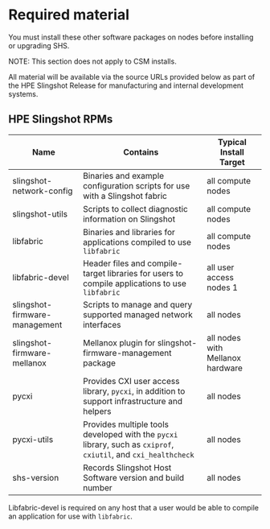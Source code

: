 # Required material

You must install these other software packages on nodes before installing or upgrading SHS.

NOTE: This section does not apply to CSM installs.

All material will be available via the source URLs provided below as part of the HPE Slingshot Release for manufacturing and internal development systems.

## HPE Slingshot RPMs

| Name                          | Contains                                                                                                        | Typical Install Target           |
| ----------------------------- | --------------------------------------------------------------------------------------------------------------- | -------------------------------- |
| slingshot-network-config      | Binaries and example configuration scripts for use with a Slingshot fabric                                      | all compute nodes                |
| slingshot-utils               | Scripts to collect diagnostic information on Slingshot                                                          | all compute nodes                |
| libfabric                     | Binaries and libraries for applications compiled to use `libfabric`                                             | all compute nodes                |
| libfabric-devel               | Header files and compile-target libraries for users to compile applications to use `libfabric`                  | all user access nodes 1          |
| slingshot-firmware-management | Scripts to manage and query supported managed network interfaces                                                | all nodes                        |
| slingshot-firmware-mellanox   | Mellanox plugin for slingshot-firmware-management package                                                       | all nodes with Mellanox hardware |
| pycxi                         | Provides CXI user access library, `pycxi`, in addition to support infrastructure and helpers                    | all nodes                        |
| pycxi-utils                   | Provides multiple tools developed with the `pycxi` library, such as `cxiprof`, `cxiutil`, and `cxi_healthcheck` | all nodes                        |
| shs-version                   | Records Slingshot Host Software version and build number                                                        | all nodes                        |

Libfabric-devel is required on any host that a user would be able to compile an application for use with `libfabric`.
